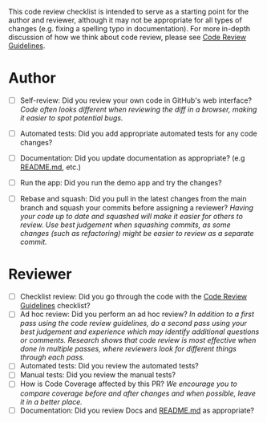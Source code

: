 This code review checklist is intended to serve as a starting point for the author and reviewer, although it may not be appropriate for all types of changes (e.g. fixing a spelling typo in documentation).  For more in-depth discussion of how we think about code review, please see [Code Review Guidelines](../blob/main/docs/CODE_REVIEW_GUIDELINES.md).

# Author
<!-- NOTE: Do not modify these when initially opening the pull request.  This is a checklist template that you tick off AFTER the pull request is created. -->
- [ ] Self-review: Did you review your own code in GitHub's web interface? _Code often looks different when reviewing the diff in a browser, making it easier to spot potential bugs._
- [ ] Automated tests: Did you add appropriate automated tests for any code changes?
- [ ] Documentation: Did you update documentation as appropriate? (e.g [README.md](../blob/master/README.md), etc.)
- [ ] Run the app: Did you run the demo app and try the changes?
- [ ] Rebase and squash: Did you pull in the latest changes from the main branch and squash your commits before assigning a reviewer? _Having your code up to date and squashed will make it easier for others to review. Use best judgement when squashing commits, as some changes (such as refactoring) might be easier to review as a separate commit._


# Reviewer

- [ ] Checklist review: Did you go through the code with the [Code Review Guidelines](../blob/master/docs/CODE_REVIEW_GUIDELINES.md) checklist?
- [ ] Ad hoc review: Did you perform an ad hoc review?  _In addition to a first pass using the code review guidelines, do a second pass using your best judgement and experience which may identify additional questions or comments. Research shows that code review is most effective when done in multiple passes, where reviewers look for different things through each pass._
- [ ] Automated tests: Did you review the automated tests?
- [ ] Manual tests: Did you review the manual tests?
- [ ] How is Code Coverage affected by this PR? _We encourage you to compare coverage before and after changes and when possible, leave it in a better place._
- [ ] Documentation: Did you review Docs and [README.md](../blob/master/README.md) as appropriate?
